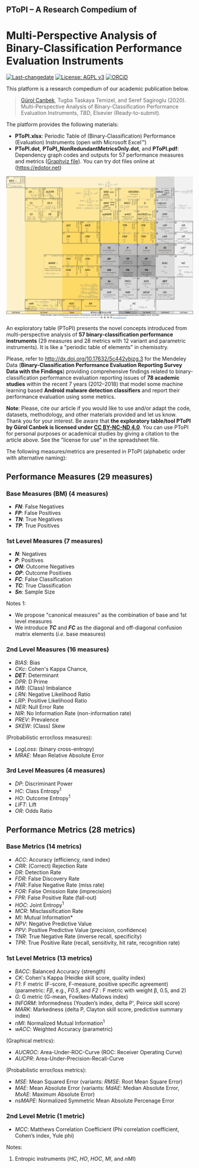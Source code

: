 ## PToPI – A Research Compedium of
# Multi-Perspective Analysis of Binary-Classification Performance Evaluation Instruments

[![Last-changedate](https://img.shields.io/badge/last%20change-2020--05--26-brightgreen.svg)](https://github.com/gurol/ptopi) [![License: AGPL v3](https://img.shields.io/badge/License-AGPL%20v3-blue.svg)](https://www.gnu.org/licenses/agpl-3.0)  [![ORCiD](https://img.shields.io/badge/ORCiD-0000--0002--9337--097X-green.svg)](https://orcid.org/0000-0002-9337-097X)

This platform is a research compedium of our academic publication below.

> [Gürol Canbek](http:gurol.canbek.com/Publications), Tugba Taskaya Temizel, and Seref Sagiroglu (2020). Multi-Perspective Analysis of Binary-Classification Performance Evaluation Instruments, *TBD*, Elsevier (Ready-to-submit).

The platform provides the following materials:
- **PToPI.xlsx**: Periodic Table of (Binary-Classification) Performance (Evaluation) Instruments (open with Microsoft Excel™)
- **PToPI.dot**, **PToPI_NonRedundantMetricsOnly.dot**, and **PToPI.pdf**: Dependency graph codes and outputs for 57 performance measures and metrics ([Graphviz file](https://www.graphviz.org)). You can try dot files online at (https://edotor.net)
<!-- - **accbarrier.R**: Open-source R script for calculating the new classification **performance indicator called Accuracy Barrier (*ACCBAR*)** ([R](https://www.r-project.org) file) -->

![](images/PToPI.png)

An exploratory table (PToPI) presents the novel concepts introduced from multi-perspective analysis of **57 binary-classification performance instruments** (29 measures and 28 metrics with 12 variant and parametric instruments). It is like a "periodic table of elements" in chemisstry.
<!-- The indicator is proposed in the article above to identify whether the classification performance is close to random classifier's performance. -->

Please, refer to http://dx.doi.org/10.17632/5c442vbjzg.3 for the Mendeley Data (**Binary-Classification Performance Evaluation Reporting Survey Data with the Findings**) providing comprehensive findings related to binary-classification performance evaluation reporting issues of **78 academic studies** within the recent 7 years (2012–2018) that model some machine learning based **Android malware detection classifiers** and report their performance evaluation using some metrics.

**Note**: Please, cite our article if you would like to use and/or adapt the code, datasets, methodology, and other materials provided and let us know. Thank you for your interest. Be aware that **the exploratory table/tool PToPI by Gürol Canbek is licensed under [CC BY-NC-ND 4.0](https://creativecommons.org/licenses/by-nc-nd/4.0/legalcode)**. You can use PToPI for personal purposes or academical studies by giving a citation to the article above. See the "license for use" in the spreadsheet file.

The following measures/metrics are presented in PToPI (alphabetic order with alternative naming):

## Performance Measures (29 measures)
### Base Measures (BM) (4 measures)
- ***FN***: False Negatives
- ***FP***: False Positives
- ***TN***: True Negatives
- ***TP***: True Positives

### 1st Level Measures (7 measures)
- ***N***: Negatives
- ***P***: Positives
- ***ON***: Outcome Negatives
- ***OP***: Outcome Positives
- ***FC***: False Classification
- ***TC***: True Classification
- ***Sn***: Sample Size

Notes 1:
- We propose "canonical measures" as the combination of base and 1st level measures
- We introduce ***TC*** and ***FC*** as the diagonal and off-diagonal confusion matrix elements (*i.e.* base measures)

### 2nd Level Measures (16 measures)
- *BIAS*: Bias
- *CKc*: Cohen's Kappa Chance,
- ***DET***: Determinant
- *DPR*: D Prime
- *IMB*: (Class) Imbalance
- *LRN*: Negative Likelihood Ratio
- *LRP*: Positive Likelihood Ratio
- *NER*: Null Error Rate
- *NIR*: No Information Rate (non-information rate)
- *PREV*: Prevalence
- *SKEW*: (Class) Skew

(Probabilistic error/loss measures):
- *LogLoss*: (binary cross-entropy)
- *MRAE*: Mean Relative Absolute Error

### 3rd Level Measures (4 measures)
- *DP*: Discriminant Power
- *HC*: Class Entropy<sup>1</sup>
- *HO*: Outcome Entropy<sup>1</sup>
- *LIFT*: Lift
- *OR*: Odds Ratio

## Performance Metrics (28 metrics)
### Base Metrics (14 metrics)
- *ACC*: Accuracy (efficiency, rand index)
- *CRR*: (Correct) Rejection Rate
- *DR*: Detection Rate
- *FDR*: False Discovery Rate
- *FNR*: False Negative Rate (miss rate)
- *FOR*: False Omission Rate (imprecision)
- *FPR*: False Positive Rate (fall-out)
- *HOC*: Joint Entropy<sup>1</sup>
- *MCR*: Misclassification Rate
- *MI*: Mutual Information*
- *NPV*: Negative Predictive Value
- *PPV*: Positive Predictive Value (precision, confidence)
- *TNR*: True Negative Rate (inverse recall, specificity)
- *TPR*: True Positive Rate (recall, sensitivity, hit rate, recognition rate)

### 1st Level Metrics (13 metrics)
- *BACC*: Balanced Accuracy (strength)
- *CK*: Cohen's Kappa (Heidke skill score, quality index)
- *F1*: F metric (F-score, F-measure, positive specific agreement) (parametric: *Fβ*, e.g., *F0.5*, and *F2* : F metric with weight β, 0.5, and 2)
- *G*: G metric (G-mean, Fowlkes-Mallows index)
- *INFORM*: Informedness (Youden’s index, delta P', Peirce skill score)
- *MARK*: Markedness (delta P, Clayton skill score, predictive summary index)
- *nMI*: Normalized Mutual Information<sup>1</sup>
- *wACC*: Weighted Accuracy (parametric)

(Graphical metrics):
- *AUCROC*: Area-Under-ROC-Curve (ROC: Receiver Operating Curve)
- *AUCPR*: Area-Under-Precision-Recall-Curve

(Probabilistic error/loss metrics):
- *MSE*: Mean Squared Error (variants: *RMSE*: Root Mean Square Error)
- *MAE*: Mean Absolute Error (variants: *MdAE*: Median Absolute Error, *MxAE*: Maximum Absolute Error)
- *nsMAPE*: Normalized Symmetric Mean Absolute Percenage Error

### 2nd Level Metric (1 metric)
- *MCC*: Matthews Correlation Coefficient (Phi correlation coefficient, Cohen’s index, Yule phi)

Notes:
1. Entropic instruments (*HC*, *HO*, *HOC*, *MI*, and *nMI*)
